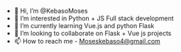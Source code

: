 - 👋 Hi, I’m @KebasoMoses
- 👀 I’m interested in Python + JS Full stack development 
- 🌱 I’m currently learning Vue.js and python Flask
- 💞️ I’m looking to collaborate on Flask + Vue js projects
- 📫 How to reach me - Moseskebaso4@gmail.com 

<!---
KebasoMoses/KebasoMoses is a ✨ special ✨ repository because its `README.md` (this file) appears on your GitHub profile.
You can click the Preview link to take a look at your changes.
--->
